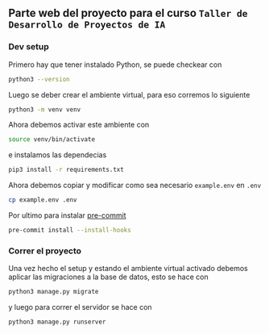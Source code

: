 ## Parte web del proyecto para el curso `Taller de Desarrollo de Proyectos de IA`

### Dev setup
Primero hay que tener instalado Python, se puede checkear con
```sh
python3 --version
```
Luego se deber crear el ambiente virtual, para eso corremos lo siguiente
```sh
python3 -m venv venv
```
Ahora debemos activar este ambiente con
```sh
source venv/bin/activate
```
e instalamos las dependecias
```sh
pip3 install -r requirements.txt
```
Ahora debemos copiar y modificar como sea necesario `example.env` en `.env`
```sh
cp example.env .env
```
Por ultimo para instalar [pre-commit](https://pre-commit.com)
```sh
pre-commit install --install-hooks
```

### Correr el proyecto
Una vez hecho el setup y estando el ambiente virtual activado debemos aplicar las 
migraciones a la base de datos, esto se hace con
```sh
python3 manage.py migrate
```
y luego para correr el servidor se hace con
```sh
python3 manage.py runserver
```
